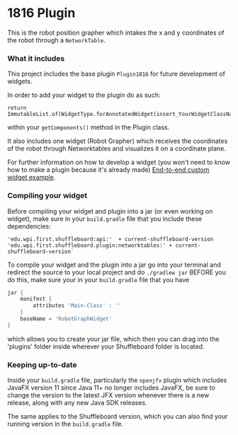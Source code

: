 # 1816 Plugin

This is the robot position grapher which intakes the x and y coordinates of 
the robot through a `NetworkTable`. 


### What it includes

This project includes the base plugin `Plugin1816` for future development of widgets. 

In order to add your widget to the plugin do as such:
```
return ImmutableList.of(WidgetType.forAnnotatedWidget(insert_YourWidgetClassName.class))
``` 
within your `getComponents()` method in the Plugin class.

It also includes one widget (Robot Grapher) which receives the coordinates of the robot through Networktables and visualizes it on a coordinate plane.

For further information on how to develop a widget (you won't need to know how to make a plugin because it's already made)
[End-to-end custom widget example](https://github.com/wpilibsuite/shuffleboard/wiki/End-to-end-custom-data---widget-example).

### Compiling your widget

Before compiling your widget and plugin into a jar (or even working on widget), make sure in your `build.gradle` file that you include these dependencies:

```
'edu.wpi.first.shuffleboard:api:'  + current-shuffleboard-version
'edu.wpi.first.shuffleboard.plugin:networktables:' + current-shuffleboard-version` 
```

To compile your widget and the plugin into a jar go into your terminal and redirect the source
to your local project and do `./gradlew jar` BEFORE you do this, make sure your in your `build.gradle` file
that you have 
```gradle
jar {
    manifest {
        attributes 'Main-Class' : ''
    }
    baseName = 'RobotGraphWidget'
}
``` 
which allows you to create your jar file, which then you can drag into the 'plugins' folder inside wherever your Shuffleboard folder is located.

### Keeping up-to-date
Inside your `build.gradle` file, particularly the `openjfx` plugin which includes JavaFX version 11 since
Java 11+ no longer includes JavaFX, be sure to change the version to the latest JFX version
whenever there is a new release, along with any new Java SDK releases.

The same applies to the Shuffleboard version, which you can also find your running version in the
`build.gradle` file. 


